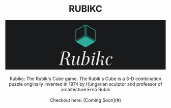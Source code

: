 <h1  align=center>RUBIKC</h1>
<P align=center>
<img src="OtherResources/Banner.jpg"  alt="Rubikc"><br><br>
Rubikc: The Rubik's Cube game. The Rubik's Cube is a 3-D combination puzzle originally invented in 1974 by Hungarian sculptor and professor of architecture Ernő Rubik<br><br>
Checkout here: [Coming Soon](#)
</P>